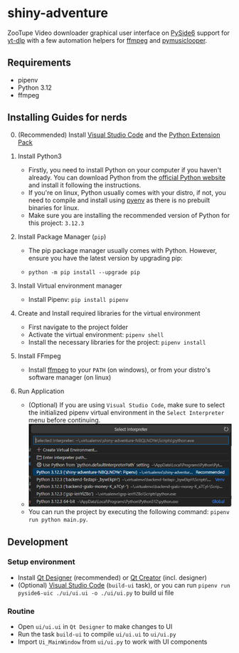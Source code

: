 # shiny-adventure

ZooTupe Video downloader graphical user interface on [PySide6](https://doc.qt.io/qtforpython-6/) support for [yt-dlp](https://github.com/yt-dlp/yt-dlp) with a few automation helpers for [ffmpeg](https://ffmpeg.org/) and [pymusiclooper](https://github.com/arkrow/PyMusicLooper).

## Requirements

- pipenv
- Python 3.12
- ffmpeg

## Installing Guides for nerds

0. (Recommended) Install [Visual Studio Code](https://code.visualstudio.com/Download) and the [Python Extension Pack](https://code.visualstudio.com/docs/languages/python)

1. Install Python3
    - Firstly, you need to install Python on your computer if you haven't already. You can download Python from the [official Python website](https://www.python.org/) and install it following the instructions.
    - If you're on linux, Python usually comes with your distro, if not, you need to compile and install using [pyenv](https://github.com/pyenv/pyenv) as there is no prebuilt binaries for linux.
    - Make sure you are installing the recommended version of Python for this project: `3.12.3`

2. Install Package Manager (`pip`)
    - The pip package manager usually comes with Python. However, ensure you have the latest version by upgrading pip:

    - ```python -m pip install --upgrade pip```

3. Install Virtual environment manager
    - Install Pipenv: `pip install pipenv`

4. Create and Install required libraries for the virtual environment
    - First navigate to the project folder
    - Activate the virtual environment: `pipenv shell`
    - Install the necessary libraries for the project: `pipenv install`

5. Install FFmpeg
    - Install [ffmpeg](https://ffmpeg.org/download.html) to your `PATH` (on windows), or from your distro's software manager (on linux)

6. Run Application
    - (Optional) If you are using `Visual Studio Code`, make sure to select the initialized pipenv virtual environment in the `Select Interpreter` menu before continuing.
    - ![Visual Studio Code Select Interpreter menu](guides/image.png)
    - You can run the project by executing the following command: `pipenv run python main.py`.

## Development

### Setup environment

- Install [Qt Designer](https://build-system.fman.io/qt-designer-download) (recommended) or [Qt Creator](https://www.qt.io/download) (incl. designer)
- (Optional) [Visual Studio Code](https://code.visualstudio.com/Download) (`build-ui` task), or you can run `pipenv run pyside6-uic ./ui/ui.ui -o ./ui/ui.py` to build ui file

### Routine

- Open `ui/ui.ui` in `Qt Designer` to make changes to UI
- Run the task `build-ui` to compile `ui/ui.ui` to `ui/ui.py`
- Import `Ui_MainWindow` from `ui/ui.py` to work with UI components